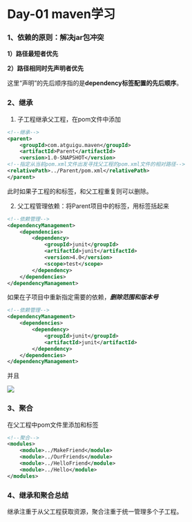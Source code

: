 # Day-01 maven学习

### 1、依赖的原则：解决jar包冲突

**1）路径最短者优先**

**2）路径相同时先声明者优先**

这里“声明”的先后顺序指的是**dependency标签配置的先后顺序**。



### 2、继承 

1) 子工程继承父工程，在pom文件中添加

```xml
<!--继承-->
<parent>
    <groupId>com.atguigu.maven</groupId>
    <artifactId>Parent</artifactId>
    <version>1.0-SNAPSHOT</version>
<!--指定从当前pom.xml文件出发寻找父工程的pom.xml文件的相对路径-->
<relativePath>../Parent/pom.xml</relativePath>
</parent>
```

此时如果子工程的<groupId>和<version>标签，和父工程重复则可以删除。

2) 父工程管理依赖：将Parent项目中的<dependencies>标签，用<dependencyManagement>标签括起来

```xml
<!--依赖管理-->
<dependencyManagement>
    <dependencies>
        <dependency>
            <groupId>junit</groupId>
            <artifactId>junit</artifactId>
            <version>4.0</version>
            <scope>test</scope>
        </dependency>
    </dependencies>
</dependencyManagement>
```

如果在子项目中重新指定需要的依赖，***删除范围和版本号***

```xml
<!--依赖管理-->
<dependencyManagement>
    <dependencies>
		<dependency>
    		<groupId>junit</groupId>
    		<artifactId>junit</artifactId>
		</dependency>
    </dependencies>
</dependencyManagement>
```

并且

![](C:\Users\14864\Desktop\Bigdata笔记\picture\Snipaste_2022-07-04_01-33-42.png)

### 3、聚合

在父工程中pom文件里添加<modules>和<module>标签

```xml
<!--聚合-->
<modules>
    <module>../MakeFriend</module>
    <module>../OurFriends</module>
    <module>../HelloFriend</module>
    <module>../Hello</module>
</modules>
```



### 4、继承和聚合总结

继承注重于从父工程获取资源，聚合注重于统一管理多个子工程。